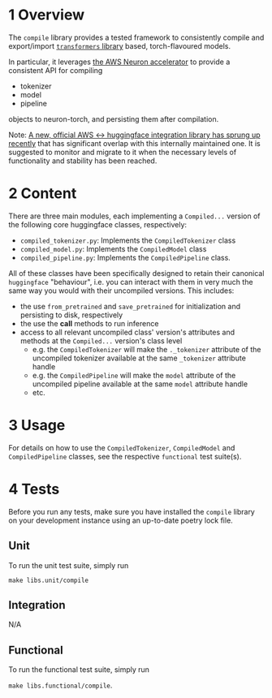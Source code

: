 # 1 Overview

The `compile` library provides a tested framework to consistently compile and export/import
[`transformers` library](https://github.com/huggingface/transformers) based, torch-flavoured  models.

In particular, it leverages [the AWS Neuron accelerator](https://awsdocs-neuron.readthedocs-hosted.com/en/latest/)
 to provide a consistent API for compiling

- tokenizer
- model
- pipeline

objects to neuron-torch, and persisting them after compilation.

Note: [A new, official AWS <-> huggingface integration library has sprung up recently](https://github.com/huggingface/optimum-neuron)
 that has significant overlap with this internally maintained one. It is suggested to monitor and
  migrate to it when the necessary levels of functionality and stability has been reached.

# 2 Content

There are three main modules, each implementing a `Compiled...` version of the following core
huggingface classes, respectively:

- `compiled_tokenizer.py`: Implements the `CompiledTokenizer` class
- `compiled_model.py`: Implements the `CompiledModel` class
- `compiled_pipeline.py`: Implements the `CompiledPipeline` class.

All of these classes have been specifically designed to retain their canonical `huggingface`
"behaviour", i.e. you can interact with them in very much the same way you would with their
uncompiled versions. This includes:

- the use `from_pretrained` and `save_pretrained` for initialization and persisting to disk,
  respectively
- the use the __call__ methods to run inference
- access to all relevant uncompiled class' version's attributes and methods at the `Compiled...`
  version's class level
  - e.g. the `CompiledTokenizer` will make the `._tokenizer` attribute of the uncompiled tokenizer
    available at the same `_tokenizer` attribute handle
  - e.g. the `CompiledPipeline` will make the `model` attribute of the uncompiled pipeline available
    at the same `model` attribute handle
  - etc.

# 3 Usage

For details on how to use the `CompiledTokenizer`, `CompiledModel` and `CompiledPipeline` classes,
see the respective `functional` test suite(s).

# 4 Tests

Before you run any tests, make sure you have installed the `compile` library on your development
instance using an up-to-date poetry lock file.

## Unit

To run the unit test suite, simply run

```make libs.unit/compile```

## Integration

N/A

## Functional

To run the functional test suite, simply run

```make libs.functional/compile```.
